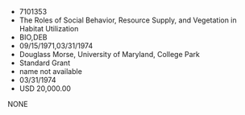 * 7101353
* The Roles of Social Behavior, Resource Supply, and          Vegetation in Habitat Utilization
* BIO,DEB
* 09/15/1971,03/31/1974
* Douglass Morse, University of Maryland, College Park
* Standard Grant
*   name not available
* 03/31/1974
* USD 20,000.00

NONE